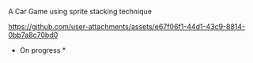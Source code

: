 A Car Game using sprite stacking technique

https://github.com/user-attachments/assets/e67f06f1-44d1-43c9-8814-0bb7a8c70bd0

* On progress *
